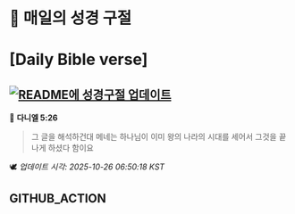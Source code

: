 # 🙏 매일의 성경 구절
# [Daily Bible verse]
## [![README에 성경구절 업데이트](https://github.com/DONGSUKA/first_test/actions/workflows/update-readme-bible.yml/badge.svg)](https://github.com/DONGSUKA/first_test/actions/workflows/update-readme-bible.yml)
<!-- START_BIBLE_VERSE -->
📖 **다니엘 5:26**
> 그 글을 해석하건대 메네는 하나님이 이미 왕의 나라의 시대를 세어서 그것을 끝나게 하셨다 함이요

🕊️ _업데이트 시각: 2025-10-26 06:50:18 KST_
  <!-- END_BIBLE_VERSE -->
## GITHUB_ACTION
